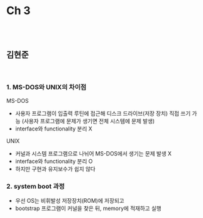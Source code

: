 # Ch 3

<br>
<br>

## 김현준

<br>

### 1. MS-DOS와 UNIX의 차이점
MS-DOS
* 사용자 프로그램이 입출력 루틴에 접근해 디스크 드라이브(저장 장치) 직접 쓰기 가능 (사용자 프로그램에 문제가 생기면 전체 시스템에 문제 발생)
* interface와 functionality 분리 X

UNIX
* 커널과 시스템 프로그램으로 나뉘어 MS-DOS에서 생기는 문제 발생 X
* interface와 functionality 분리 O
* 하지만 구현과 유지보수가 쉽지 않다


### 2. system boot 과정
* 우선 OS는 비휘발성 저장장치(ROM)에 저장되고
* bootstrap 프로그램이 커널을 찾은 뒤, memory에 적재하고 실행

